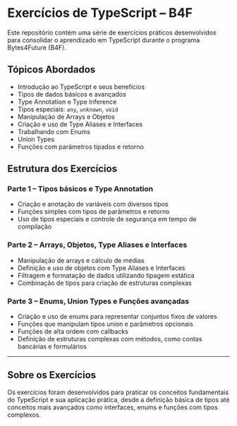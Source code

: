 # Exercícios de TypeScript – B4F

Este repositório contém uma série de exercícios práticos desenvolvidos para consolidar o aprendizado em TypeScript durante o programa Bytes4Future (B4F).

## Tópicos Abordados

- Introdução ao TypeScript e seus benefícios
- Tipos de dados básicos e avançados
- Type Annotation e Type Inference
- Tipos especiais: `any`, `unknown`, `void`
- Manipulação de Arrays e Objetos
- Criação e uso de Type Aliases e Interfaces
- Trabalhando com Enums
- Union Types
- Funções com parâmetros tipados e retorno

## Estrutura dos Exercícios

### Parte 1 – Tipos básicos e Type Annotation
- Criação e anotação de variáveis com diversos tipos
- Funções simples com tipos de parâmetros e retorno
- Uso de tipos especiais e controle de segurança em tempo de compilação

### Parte 2 – Arrays, Objetos, Type Aliases e Interfaces
- Manipulação de arrays e cálculo de médias
- Definição e uso de objetos com Type Aliases e Interfaces
- Filtragem e formatação de dados utilizando tipagem estática
- Combinação de tipos para criação de estruturas complexas

### Parte 3 – Enums, Union Types e Funções avançadas
- Criação e uso de enums para representar conjuntos fixos de valores
- Funções que manipulam tipos union e parâmetros opcionais
- Funções de alta ordem com callbacks
- Definição de estruturas complexas com métodos, como contas bancárias e formulários

---

## Sobre os Exercícios

Os exercícios foram desenvolvidos para praticar os conceitos fundamentais do TypeScript e sua aplicação prática, desde a definição básica de tipos até conceitos mais avançados como interfaces, enums e funções com tipos complexos.

